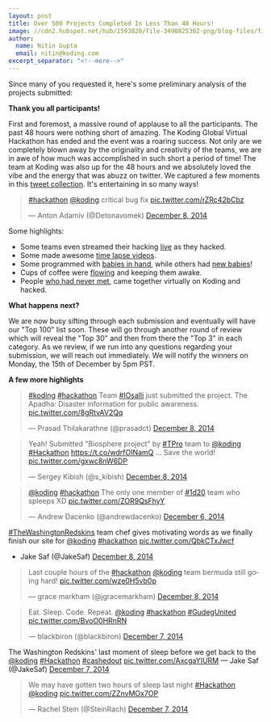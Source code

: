 ```yaml
---
layout: post
title: Over 500 Projects Completed In Less Than 48 Hours!
image: //cdn2.hubspot.net/hub/1593820/file-3490825302-png/blog-files/file-2.png
author:
  name: Nitin Gupta
  email: nitin@koding.com
excerpt_separator: "<!--more-->"
---
```


Since many of you requested it, here's some preliminary analysis of the projects submitted:
<!--more-->

**Thank you all participants!**

First and foremost, a massive round of applause to all the participants. The past 48 hours were nothing short of amazing. The Koding Global Virtual Hackathon has ended and the event was a roaring success. Not only are we completely blown away by the originality and creativity of the teams, we are in awe of how much was accomplished in such short a period of time! The team at Koding was also up for the 48 hours and we absolutely loved the vibe and the energy that was abuzz on twitter. We captured a few moments in this [tweet collection][2]. It's entertaining in so many ways!

<blockquote class="twitter-tweet" data-lang="en"><p lang="en" dir="ltr"><a href="https://twitter.com/hashtag/hackathon?src=hash">#hackathon</a> <a href="https://twitter.com/koding">@koding</a> critical bug fix <a href="http://t.co/rZRc42bCbz">pic.twitter.com/rZRc42bCbz</a></p>&mdash; Anton Adamiv (@Detonavomek) <a href="https://twitter.com/Detonavomek/status/541863408791207937">December 8, 2014</a></blockquote>
<script async src="//platform.twitter.com/widgets.js" charset="utf-8"></script>


Some highlights:

* Some teams even streamed their hacking [live](http://www.ustream.tv/channel/ethanmad) as they hacked.
* Some made awesome [time lapse videos](https://www.youtube.com/watch?v=AjcUmr_vzow).
* Some programmed with [babies in hand](https://twitter.com/wwmcheung/status/541855164664393729), while others had [new babies](https://twitter.com/somdip007/status/541533536319471618)!
* Cups of coffee were [flowing](https://twitter.com/GtrShelo/status/541607982510141440) and keeping them awake.
* People [who had never met](https://twitter.com/jwncoexists/status/541478933347049472), came together virtually on Koding and hacked.

**What happens next?**

We are now busy sifting through each submission and eventually will have our "Top 100" list soon. These will go through another round of review which will reveal the "Top 30" and then from there the "Top 3" in each category. As we review, if we run into any questions regarding your submission, we will reach out immediately. We will notify the winners on Monday, the 15th of December by 5pm PST.

**A few more highlights**

<blockquote class="twitter-tweet" data-lang="en"><p lang="en" dir="ltr"><a href="https://twitter.com/hashtag/koding?src=hash">#koding</a> <a href="https://twitter.com/hashtag/hackathon?src=hash">#hackathon</a> Team <a href="https://twitter.com/hashtag/IOsalli?src=hash">#IOsalli</a> just submitted the project. The Apadha: Disaster information for public awareness. <a href="http://t.co/8gRtvAV2Qq">pic.twitter.com/8gRtvAV2Qq</a></p>&mdash; Prasad Thilakarathne (@prasadct) <a href="https://twitter.com/prasadct/status/541861930109923328">December 8, 2014</a></blockquote>
<script async src="//platform.twitter.com/widgets.js" charset="utf-8"></script>

<blockquote class="twitter-tweet" data-lang="en"><p lang="en" dir="ltr">Yeah! Submitted &quot;Biosphere project&quot; by <a href="https://twitter.com/hashtag/TPro?src=hash">#TPro</a> team to <a href="https://twitter.com/koding">@koding</a>  <a href="https://twitter.com/hashtag/Hackathon?src=hash">#Hackathon</a> <a href="https://t.co/wdrfOINamQ">https://t.co/wdrfOINamQ</a> … Save the world! <a href="http://t.co/gxwc8nW6DP">pic.twitter.com/gxwc8nW6DP</a></p>&mdash; Sergey Kibish (@s_kibish) <a href="https://twitter.com/s_kibish/status/541840641576423425">December 8, 2014</a></blockquote>
<script async src="//platform.twitter.com/widgets.js" charset="utf-8"></script>

<blockquote class="twitter-tweet" data-lang="en"><p lang="en" dir="ltr"><a href="https://twitter.com/koding">@koding</a> <a href="https://twitter.com/hashtag/hackathon?src=hash">#hackathon</a> The only one member of <a href="https://twitter.com/hashtag/1d20?src=hash">#1d20</a> team who spleeps XD <a href="http://t.co/ZOR9QsFhyY">pic.twitter.com/ZOR9QsFhyY</a></p>&mdash; Andrew Dacenko (@andrewdacenko) <a href="https://twitter.com/andrewdacenko/status/541312215090225152">December 6, 2014</a></blockquote>
<script async src="//platform.twitter.com/widgets.js" charset="utf-8"></script>

[#TheWashingtonRedskins][18] team chef gives motivating words as we finally finish our site for [@koding][4] [#hackathon][3] [pic.twitter.com/QbkCTxJwcf][19]
- Jake Saf (@JakeSaf) [December 8, 2014][20]

<blockquote class="twitter-tweet" data-lang="en"><p lang="en" dir="ltr">Last couple hours of the <a href="https://twitter.com/hashtag/hackathon?src=hash">#hackathon</a> <a href="https://twitter.com/koding">@koding</a> team bermuda still going hard! <a href="http://t.co/wze0H5vb0p">pic.twitter.com/wze0H5vb0p</a></p>&mdash; grace markham (@jgracemarkham) <a href="https://twitter.com/jgracemarkham/status/541758829202243585">December 8, 2014</a></blockquote>
<script async src="//platform.twitter.com/widgets.js" charset="utf-8"></script>

<blockquote class="twitter-tweet" data-lang="en"><p lang="en" dir="ltr">Eat. Sleep. Code. Repeat. <a href="https://twitter.com/koding">@koding</a> <a href="https://twitter.com/hashtag/hackathon?src=hash">#hackathon</a> <a href="https://twitter.com/hashtag/GudegUnited?src=hash">#GudegUnited</a> <a href="http://t.co/BvoO0HRnRN">pic.twitter.com/BvoO0HRnRN</a></p>&mdash; blackbiron (@blackbiron) <a href="https://twitter.com/blackbiron/status/541692312284176384">December 7, 2014</a></blockquote>
<script async src="//platform.twitter.com/widgets.js" charset="utf-8"></script>

The Washington Redskins' last moment of sleep before we get back to the [@koding][4] [#Hackathon][12] [#cashedout][26] [pic.twitter.com/AxcgaYIURM][27]
— Jake Saf (@JakeSaf) [December 7, 2014][28]

<blockquote class="twitter-tweet" data-lang="en"><p lang="en" dir="ltr">We may have gotten two hours of sleep last night <a href="https://twitter.com/hashtag/Hackathon?src=hash">#Hackathon</a> <a href="https://twitter.com/koding">@koding</a> <a href="http://t.co/ZZnvMOx7OP">pic.twitter.com/ZZnvMOx7OP</a></p>&mdash; Rachel Stein (@SteinRach) <a href="https://twitter.com/SteinRach/status/541637412749725696">December 7, 2014</a></blockquote>
<script async src="//platform.twitter.com/widgets.js" charset="utf-8"></script>

[1]: https://www.koding.com/hs-fs/hub/1593820/file-3490825302-png/blog-files/file-2.png?t=1475265944157&width=1117&height=628&name=file-2.png
[2]: https://twitter.com/koding/timelines/541426303719587840 "tweet collection"
[3]: https://twitter.com/hashtag/hackathon?src=hash
[4]: https://twitter.com/koding
[5]: http://t.co/rZRc42bCbz
[6]: https://twitter.com/Detonavomek/status/541863408791207937
[7]: https://twitter.com/hashtag/koding?src=hash
[8]: https://twitter.com/hashtag/IOsalli?src=hash
[9]: http://t.co/8gRtvAV2Qq
[10]: https://twitter.com/prasadct/status/541861930109923328
[11]: https://twitter.com/hashtag/TPro?src=hash
[12]: https://twitter.com/hashtag/Hackathon?src=hash
[13]: http://t.co/gxwc8nW6DP
[14]: https://twitter.com/s_kibish/status/541840641576423425
[15]: https://twitter.com/hashtag/1d20?src=hash
[16]: http://t.co/ZOR9QsFhyY
[17]: https://twitter.com/andrewdacenko/status/541312215090225152
[18]: https://twitter.com/hashtag/TheWashingtonRedskins?src=hash
[19]: http://t.co/QbkCTxJwcf
[20]: https://twitter.com/JakeSaf/status/541824705787723776
[21]: http://t.co/wze0H5vb0p
[22]: https://twitter.com/jgracemarkham/status/541758829202243585
[23]: https://twitter.com/hashtag/GudegUnited?src=hash
[24]: http://t.co/BvoO0HRnRN
[25]: https://twitter.com/blackbiron/status/541692312284176384
[26]: https://twitter.com/hashtag/cashedout?src=hash
[27]: http://t.co/AxcgaYIURM
[28]: https://twitter.com/JakeSaf/status/541639024138391552
[29]: http://t.co/ZZnvMOx7OP
[30]: https://twitter.com/SteinRach/status/541637412749725696
